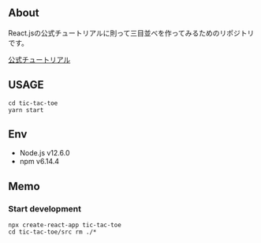 ## About
React.jsの公式チュートリアルに則って三目並べを作ってみるためのリポジトリです。

[公式チュートリアル](https://ja.reactjs.org/tutorial/tutorial.html)

## USAGE
```
cd tic-tac-toe
yarn start
```

## Env

- Node.js v12.6.0
- npm v6.14.4


## Memo

### Start development

```
npx create-react-app tic-tac-toe
cd tic-tac-toe/src rm ./*
```